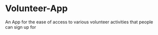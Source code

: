 # Volunteer-App
An App for the ease of access to various volunteer activities that people can sign up for
